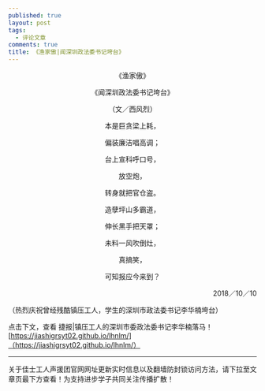 ```yaml
---
published: true
layout: post
tags:
  - 评论文章
comments: true
title: 《渔家傲|闻深圳政法委书记垮台》
---
```


<p align="center"> 《渔家傲》 </p>
<p align="center">《闻深圳政法委书记垮台》</p>
<p align="center">（文／西风烈）</p>
<p align="center">本是巨贪梁上耗，</p>
<p align="center">偏装廉洁唱高调；</p>
<p align="center">台上宣科呼口号，</p>
<p align="center">放空炮，</p>
<p align="center">转身就把官仓盗。</p>

<p align="center">造孽坪山多霸道，</p>
<p align="center">伸长黑手把天罩；</p>
<p align="center">未料一风吹倒灶，</p>
<p align="center">真搞笑，</p>
<p align="center">可知报应今来到？</p>

<p align="right">2018／10／10</p>

（热烈庆祝曾经残酷镇压工人，学生的深圳市政法委书记李华楠垮台）


点击下文，查看
捷报|镇压工人的深圳市委政法委书记李华楠落马！[https://jiashigrsyt02.github.io/lhnlm/]（https://jiashigrsyt02.github.io/lhnlm/）

---
关于佳士工人声援团官网网址更新实时信息以及翻墙防封锁访问方法，请下拉至文章页最下方查看！为支持进步学子共同关注传播扩散！
